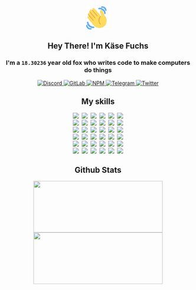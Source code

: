 <div><p align=center><img src=./resources/images/wave.gif width=64px height=64px></p><h2 align=center>Hey There! I'm Käse Fuchs</h2><h3 align=center>I'm a <code>18.30236</code> year old fox who writes code to make computers do things</h3><p align=center><a href=https://discord.com/users/507526681125322772><img alt=Discord src="https://img.shields.io/badge/Discord-5865F2?logo=discord&logoColor=white&style=flat-square#c0398c6a38b1e6b865cac2287083c17a"> </a><a href=https://gitlab.com/kasefuchs><img alt=GitLab src="https://img.shields.io/badge/GitLab-330F63?logo=gitlab&logoColor=white&style=flat-square#c0398c6a38b1e6b865cac2287083c17a"> </a><a href=https://npmjs.com/~kasefuchs><img alt=NPM src="https://img.shields.io/badge/NPM-CB3837?logo=npm&logoColor=white&style=flat-square#c0398c6a38b1e6b865cac2287083c17a"> </a><a href=https://t.me/kasefuchs><img alt=Telegram src="https://img.shields.io/badge/Telegram-2CA5E0?logo=telegram&logoColor=white&style=flat-square#c0398c6a38b1e6b865cac2287083c17a"> </a><a href=https://twitter.com/kasefuchs><img alt=Twitter src="https://img.shields.io/badge/Twitter-1DA1F2?logo=twitter&logoColor=white&style=flat-square#c0398c6a38b1e6b865cac2287083c17a"></a></p><h2 align=center>My skills</h2><p align=center><a href=https://aws.amazon.com/ ><picture><source srcset="https://skillicons.dev/icons?i=aws&theme=dark#c0398c6a38b1e6b865cac2287083c17a" media="(prefers-color-scheme: dark)"><source srcset="https://skillicons.dev/icons?i=aws&theme=light#c0398c6a38b1e6b865cac2287083c17a" media="(prefers-color-scheme: light), (prefers-color-scheme: no-preference)"><img src="https://skillicons.dev/icons?i=aws&theme=light#c0398c6a38b1e6b865cac2287083c17a"></picture></a>&nbsp;&nbsp;<a href=https://en.wikipedia.org/wiki/Bash_(Unix_shell)><picture><source srcset="https://skillicons.dev/icons?i=bash&theme=dark#c0398c6a38b1e6b865cac2287083c17a" media="(prefers-color-scheme: dark)"><source srcset="https://skillicons.dev/icons?i=bash&theme=light#c0398c6a38b1e6b865cac2287083c17a" media="(prefers-color-scheme: light), (prefers-color-scheme: no-preference)"><img src="https://skillicons.dev/icons?i=bash&theme=light#c0398c6a38b1e6b865cac2287083c17a"></picture></a>&nbsp;&nbsp;<a href=https://discord.com/developers/docs><picture><source srcset="https://skillicons.dev/icons?i=bots&theme=dark#c0398c6a38b1e6b865cac2287083c17a" media="(prefers-color-scheme: dark)"><source srcset="https://skillicons.dev/icons?i=bots&theme=light#c0398c6a38b1e6b865cac2287083c17a" media="(prefers-color-scheme: light), (prefers-color-scheme: no-preference)"><img src="https://skillicons.dev/icons?i=bots&theme=light#c0398c6a38b1e6b865cac2287083c17a"></picture></a>&nbsp;&nbsp;<a href=https://www.cloudflare.com/ ><picture><source srcset="https://skillicons.dev/icons?i=cloudflare&theme=dark#c0398c6a38b1e6b865cac2287083c17a" media="(prefers-color-scheme: dark)"><source srcset="https://skillicons.dev/icons?i=cloudflare&theme=light#c0398c6a38b1e6b865cac2287083c17a" media="(prefers-color-scheme: light), (prefers-color-scheme: no-preference)"><img src="https://skillicons.dev/icons?i=cloudflare&theme=light#c0398c6a38b1e6b865cac2287083c17a"></picture></a>&nbsp;&nbsp;<a href=https://en.wikipedia.org/wiki/CSS><picture><source srcset="https://skillicons.dev/icons?i=css&theme=dark#c0398c6a38b1e6b865cac2287083c17a" media="(prefers-color-scheme: dark)"><source srcset="https://skillicons.dev/icons?i=css&theme=light#c0398c6a38b1e6b865cac2287083c17a" media="(prefers-color-scheme: light), (prefers-color-scheme: no-preference)"><img src="https://skillicons.dev/icons?i=css&theme=light#c0398c6a38b1e6b865cac2287083c17a"></picture></a>&nbsp;&nbsp;<a href=https://www.docker.com/ ><picture><source srcset="https://skillicons.dev/icons?i=docker&theme=dark#c0398c6a38b1e6b865cac2287083c17a" media="(prefers-color-scheme: dark)"><source srcset="https://skillicons.dev/icons?i=docker&theme=light#c0398c6a38b1e6b865cac2287083c17a" media="(prefers-color-scheme: light), (prefers-color-scheme: no-preference)"><img src="https://skillicons.dev/icons?i=docker&theme=light#c0398c6a38b1e6b865cac2287083c17a"></picture></a><br><a href=https://www.electronjs.org/ ><picture><source srcset="https://skillicons.dev/icons?i=electron&theme=dark#c0398c6a38b1e6b865cac2287083c17a" media="(prefers-color-scheme: dark)"><source srcset="https://skillicons.dev/icons?i=electron&theme=light#c0398c6a38b1e6b865cac2287083c17a" media="(prefers-color-scheme: light), (prefers-color-scheme: no-preference)"><img src="https://skillicons.dev/icons?i=electron&theme=light#c0398c6a38b1e6b865cac2287083c17a"></picture></a>&nbsp;&nbsp;<a href=https://expressjs.com/ ><picture><source srcset="https://skillicons.dev/icons?i=express&theme=dark#c0398c6a38b1e6b865cac2287083c17a" media="(prefers-color-scheme: dark)"><source srcset="https://skillicons.dev/icons?i=express&theme=light#c0398c6a38b1e6b865cac2287083c17a" media="(prefers-color-scheme: light), (prefers-color-scheme: no-preference)"><img src="https://skillicons.dev/icons?i=express&theme=light#c0398c6a38b1e6b865cac2287083c17a"></picture></a>&nbsp;&nbsp;<a href=https://www.figma.com/ ><picture><source srcset="https://skillicons.dev/icons?i=figma&theme=dark#c0398c6a38b1e6b865cac2287083c17a" media="(prefers-color-scheme: dark)"><source srcset="https://skillicons.dev/icons?i=figma&theme=light#c0398c6a38b1e6b865cac2287083c17a" media="(prefers-color-scheme: light), (prefers-color-scheme: no-preference)"><img src="https://skillicons.dev/icons?i=figma&theme=light#c0398c6a38b1e6b865cac2287083c17a"></picture></a>&nbsp;&nbsp;<a href=https://firebase.google.com/ ><picture><source srcset="https://skillicons.dev/icons?i=firebase&theme=dark#c0398c6a38b1e6b865cac2287083c17a" media="(prefers-color-scheme: dark)"><source srcset="https://skillicons.dev/icons?i=firebase&theme=light#c0398c6a38b1e6b865cac2287083c17a" media="(prefers-color-scheme: light), (prefers-color-scheme: no-preference)"><img src="https://skillicons.dev/icons?i=firebase&theme=light#c0398c6a38b1e6b865cac2287083c17a"></picture></a>&nbsp;&nbsp;<a href=https://flask.palletsprojects.com/ ><picture><source srcset="https://skillicons.dev/icons?i=flask&theme=dark#c0398c6a38b1e6b865cac2287083c17a" media="(prefers-color-scheme: dark)"><source srcset="https://skillicons.dev/icons?i=flask&theme=light#c0398c6a38b1e6b865cac2287083c17a" media="(prefers-color-scheme: light), (prefers-color-scheme: no-preference)"><img src="https://skillicons.dev/icons?i=flask&theme=light#c0398c6a38b1e6b865cac2287083c17a"></picture></a>&nbsp;&nbsp;<a href=https://cloud.google.com/ ><picture><source srcset="https://skillicons.dev/icons?i=gcp&theme=dark#c0398c6a38b1e6b865cac2287083c17a" media="(prefers-color-scheme: dark)"><source srcset="https://skillicons.dev/icons?i=gcp&theme=light#c0398c6a38b1e6b865cac2287083c17a" media="(prefers-color-scheme: light), (prefers-color-scheme: no-preference)"><img src="https://skillicons.dev/icons?i=gcp&theme=light#c0398c6a38b1e6b865cac2287083c17a"></picture></a><br><a href=https://git-scm.com/ ><picture><source srcset="https://skillicons.dev/icons?i=git&theme=dark#c0398c6a38b1e6b865cac2287083c17a" media="(prefers-color-scheme: dark)"><source srcset="https://skillicons.dev/icons?i=git&theme=light#c0398c6a38b1e6b865cac2287083c17a" media="(prefers-color-scheme: light), (prefers-color-scheme: no-preference)"><img src="https://skillicons.dev/icons?i=git&theme=light#c0398c6a38b1e6b865cac2287083c17a"></picture></a>&nbsp;&nbsp;<a href=https://github.com/ ><picture><source srcset="https://skillicons.dev/icons?i=github&theme=dark#c0398c6a38b1e6b865cac2287083c17a" media="(prefers-color-scheme: dark)"><source srcset="https://skillicons.dev/icons?i=github&theme=light#c0398c6a38b1e6b865cac2287083c17a" media="(prefers-color-scheme: light), (prefers-color-scheme: no-preference)"><img src="https://skillicons.dev/icons?i=github&theme=light#c0398c6a38b1e6b865cac2287083c17a"></picture></a>&nbsp;&nbsp;<a href=https://gitlab.com/ ><picture><source srcset="https://skillicons.dev/icons?i=gitlab&theme=dark#c0398c6a38b1e6b865cac2287083c17a" media="(prefers-color-scheme: dark)"><source srcset="https://skillicons.dev/icons?i=gitlab&theme=light#c0398c6a38b1e6b865cac2287083c17a" media="(prefers-color-scheme: light), (prefers-color-scheme: no-preference)"><img src="https://skillicons.dev/icons?i=gitlab&theme=light#c0398c6a38b1e6b865cac2287083c17a"></picture></a>&nbsp;&nbsp;<a href=https://www.heroku.com/ ><picture><source srcset="https://skillicons.dev/icons?i=heroku&theme=dark#c0398c6a38b1e6b865cac2287083c17a" media="(prefers-color-scheme: dark)"><source srcset="https://skillicons.dev/icons?i=heroku&theme=light#c0398c6a38b1e6b865cac2287083c17a" media="(prefers-color-scheme: light), (prefers-color-scheme: no-preference)"><img src="https://skillicons.dev/icons?i=heroku&theme=light#c0398c6a38b1e6b865cac2287083c17a"></picture></a>&nbsp;&nbsp;<a href=https://en.wikipedia.org/wiki/HTML><picture><source srcset="https://skillicons.dev/icons?i=html&theme=dark#c0398c6a38b1e6b865cac2287083c17a" media="(prefers-color-scheme: dark)"><source srcset="https://skillicons.dev/icons?i=html&theme=light#c0398c6a38b1e6b865cac2287083c17a" media="(prefers-color-scheme: light), (prefers-color-scheme: no-preference)"><img src="https://skillicons.dev/icons?i=html&theme=light#c0398c6a38b1e6b865cac2287083c17a"></picture></a>&nbsp;&nbsp;<a href=https://en.wikipedia.org/wiki/JavaScript><picture><source srcset="https://skillicons.dev/icons?i=js&theme=dark#c0398c6a38b1e6b865cac2287083c17a" media="(prefers-color-scheme: dark)"><source srcset="https://skillicons.dev/icons?i=js&theme=light#c0398c6a38b1e6b865cac2287083c17a" media="(prefers-color-scheme: light), (prefers-color-scheme: no-preference)"><img src="https://skillicons.dev/icons?i=js&theme=light#c0398c6a38b1e6b865cac2287083c17a"></picture></a><br><a href=https://en.wikipedia.org/wiki/Linux><picture><source srcset="https://skillicons.dev/icons?i=linux&theme=dark#c0398c6a38b1e6b865cac2287083c17a" media="(prefers-color-scheme: dark)"><source srcset="https://skillicons.dev/icons?i=linux&theme=light#c0398c6a38b1e6b865cac2287083c17a" media="(prefers-color-scheme: light), (prefers-color-scheme: no-preference)"><img src="https://skillicons.dev/icons?i=linux&theme=light#c0398c6a38b1e6b865cac2287083c17a"></picture></a>&nbsp;&nbsp;<a href=https://mui.com/ ><picture><source srcset="https://skillicons.dev/icons?i=materialui&theme=dark#c0398c6a38b1e6b865cac2287083c17a" media="(prefers-color-scheme: dark)"><source srcset="https://skillicons.dev/icons?i=materialui&theme=light#c0398c6a38b1e6b865cac2287083c17a" media="(prefers-color-scheme: light), (prefers-color-scheme: no-preference)"><img src="https://skillicons.dev/icons?i=materialui&theme=light#c0398c6a38b1e6b865cac2287083c17a"></picture></a>&nbsp;&nbsp;<a href=https://en.wikipedia.org/wiki/Markdown><picture><source srcset="https://skillicons.dev/icons?i=md&theme=dark#c0398c6a38b1e6b865cac2287083c17a" media="(prefers-color-scheme: dark)"><source srcset="https://skillicons.dev/icons?i=md&theme=light#c0398c6a38b1e6b865cac2287083c17a" media="(prefers-color-scheme: light), (prefers-color-scheme: no-preference)"><img src="https://skillicons.dev/icons?i=md&theme=light#c0398c6a38b1e6b865cac2287083c17a"></picture></a>&nbsp;&nbsp;<a href=https://www.mongodb.com/ ><picture><source srcset="https://skillicons.dev/icons?i=mongodb&theme=dark#c0398c6a38b1e6b865cac2287083c17a" media="(prefers-color-scheme: dark)"><source srcset="https://skillicons.dev/icons?i=mongodb&theme=light#c0398c6a38b1e6b865cac2287083c17a" media="(prefers-color-scheme: light), (prefers-color-scheme: no-preference)"><img src="https://skillicons.dev/icons?i=mongodb&theme=light#c0398c6a38b1e6b865cac2287083c17a"></picture></a>&nbsp;&nbsp;<a href=https://www.mysql.com/ ><picture><source srcset="https://skillicons.dev/icons?i=mysql&theme=dark#c0398c6a38b1e6b865cac2287083c17a" media="(prefers-color-scheme: dark)"><source srcset="https://skillicons.dev/icons?i=mysql&theme=light#c0398c6a38b1e6b865cac2287083c17a" media="(prefers-color-scheme: light), (prefers-color-scheme: no-preference)"><img src="https://skillicons.dev/icons?i=mysql&theme=light#c0398c6a38b1e6b865cac2287083c17a"></picture></a>&nbsp;&nbsp;<a href=https://nextjs.org/ ><picture><source srcset="https://skillicons.dev/icons?i=nextjs&theme=dark#c0398c6a38b1e6b865cac2287083c17a" media="(prefers-color-scheme: dark)"><source srcset="https://skillicons.dev/icons?i=nextjs&theme=light#c0398c6a38b1e6b865cac2287083c17a" media="(prefers-color-scheme: light), (prefers-color-scheme: no-preference)"><img src="https://skillicons.dev/icons?i=nextjs&theme=light#c0398c6a38b1e6b865cac2287083c17a"></picture></a><br><a href=https://nodejs.org/en/ ><picture><source srcset="https://skillicons.dev/icons?i=nodejs&theme=dark#c0398c6a38b1e6b865cac2287083c17a" media="(prefers-color-scheme: dark)"><source srcset="https://skillicons.dev/icons?i=nodejs&theme=light#c0398c6a38b1e6b865cac2287083c17a" media="(prefers-color-scheme: light), (prefers-color-scheme: no-preference)"><img src="https://skillicons.dev/icons?i=nodejs&theme=light#c0398c6a38b1e6b865cac2287083c17a"></picture></a>&nbsp;&nbsp;<a href=https://www.postgresql.org/ ><picture><source srcset="https://skillicons.dev/icons?i=postgres&theme=dark#c0398c6a38b1e6b865cac2287083c17a" media="(prefers-color-scheme: dark)"><source srcset="https://skillicons.dev/icons?i=postgres&theme=light#c0398c6a38b1e6b865cac2287083c17a" media="(prefers-color-scheme: light), (prefers-color-scheme: no-preference)"><img src="https://skillicons.dev/icons?i=postgres&theme=light#c0398c6a38b1e6b865cac2287083c17a"></picture></a>&nbsp;&nbsp;<a href=https://learn.microsoft.com/en-us/powershell/ ><picture><source srcset="https://skillicons.dev/icons?i=powershell&theme=dark#c0398c6a38b1e6b865cac2287083c17a" media="(prefers-color-scheme: dark)"><source srcset="https://skillicons.dev/icons?i=powershell&theme=light#c0398c6a38b1e6b865cac2287083c17a" media="(prefers-color-scheme: light), (prefers-color-scheme: no-preference)"><img src="https://skillicons.dev/icons?i=powershell&theme=light#c0398c6a38b1e6b865cac2287083c17a"></picture></a>&nbsp;&nbsp;<a href=https://www.python.org/ ><picture><source srcset="https://skillicons.dev/icons?i=py&theme=dark#c0398c6a38b1e6b865cac2287083c17a" media="(prefers-color-scheme: dark)"><source srcset="https://skillicons.dev/icons?i=py&theme=light#c0398c6a38b1e6b865cac2287083c17a" media="(prefers-color-scheme: light), (prefers-color-scheme: no-preference)"><img src="https://skillicons.dev/icons?i=py&theme=light#c0398c6a38b1e6b865cac2287083c17a"></picture></a>&nbsp;&nbsp;<a href=https://www.raspberrypi.org/ ><picture><source srcset="https://skillicons.dev/icons?i=raspberrypi&theme=dark#c0398c6a38b1e6b865cac2287083c17a" media="(prefers-color-scheme: dark)"><source srcset="https://skillicons.dev/icons?i=raspberrypi&theme=light#c0398c6a38b1e6b865cac2287083c17a" media="(prefers-color-scheme: light), (prefers-color-scheme: no-preference)"><img src="https://skillicons.dev/icons?i=raspberrypi&theme=light#c0398c6a38b1e6b865cac2287083c17a"></picture></a>&nbsp;&nbsp;<a href=https://reactjs.org/ ><picture><source srcset="https://skillicons.dev/icons?i=react&theme=dark#c0398c6a38b1e6b865cac2287083c17a" media="(prefers-color-scheme: dark)"><source srcset="https://skillicons.dev/icons?i=react&theme=light#c0398c6a38b1e6b865cac2287083c17a" media="(prefers-color-scheme: light), (prefers-color-scheme: no-preference)"><img src="https://skillicons.dev/icons?i=react&theme=light#c0398c6a38b1e6b865cac2287083c17a"></picture></a><br><a href=https://redux.js.org/ ><picture><source srcset="https://skillicons.dev/icons?i=redux&theme=dark#c0398c6a38b1e6b865cac2287083c17a" media="(prefers-color-scheme: dark)"><source srcset="https://skillicons.dev/icons?i=redux&theme=light#c0398c6a38b1e6b865cac2287083c17a" media="(prefers-color-scheme: light), (prefers-color-scheme: no-preference)"><img src="https://skillicons.dev/icons?i=redux&theme=light#c0398c6a38b1e6b865cac2287083c17a"></picture></a>&nbsp;&nbsp;<a href=https://en.wikipedia.org/wiki/Regular_expression><picture><source srcset="https://skillicons.dev/icons?i=regex&theme=dark#c0398c6a38b1e6b865cac2287083c17a" media="(prefers-color-scheme: dark)"><source srcset="https://skillicons.dev/icons?i=regex&theme=light#c0398c6a38b1e6b865cac2287083c17a" media="(prefers-color-scheme: light), (prefers-color-scheme: no-preference)"><img src="https://skillicons.dev/icons?i=regex&theme=light#c0398c6a38b1e6b865cac2287083c17a"></picture></a>&nbsp;&nbsp;<a href=https://en.wikipedia.org/wiki/Sass_(stylesheet_language)><picture><source srcset="https://skillicons.dev/icons?i=sass&theme=dark#c0398c6a38b1e6b865cac2287083c17a" media="(prefers-color-scheme: dark)"><source srcset="https://skillicons.dev/icons?i=sass&theme=light#c0398c6a38b1e6b865cac2287083c17a" media="(prefers-color-scheme: light), (prefers-color-scheme: no-preference)"><img src="https://skillicons.dev/icons?i=sass&theme=light#c0398c6a38b1e6b865cac2287083c17a"></picture></a>&nbsp;&nbsp;<a href=https://www.typescriptlang.org/ ><picture><source srcset="https://skillicons.dev/icons?i=ts&theme=dark#c0398c6a38b1e6b865cac2287083c17a" media="(prefers-color-scheme: dark)"><source srcset="https://skillicons.dev/icons?i=ts&theme=light#c0398c6a38b1e6b865cac2287083c17a" media="(prefers-color-scheme: light), (prefers-color-scheme: no-preference)"><img src="https://skillicons.dev/icons?i=ts&theme=light#c0398c6a38b1e6b865cac2287083c17a"></picture></a>&nbsp;&nbsp;<a href=https://unity.com/ ><picture><source srcset="https://skillicons.dev/icons?i=unity&theme=dark#c0398c6a38b1e6b865cac2287083c17a" media="(prefers-color-scheme: dark)"><source srcset="https://skillicons.dev/icons?i=unity&theme=light#c0398c6a38b1e6b865cac2287083c17a" media="(prefers-color-scheme: light), (prefers-color-scheme: no-preference)"><img src="https://skillicons.dev/icons?i=unity&theme=light#c0398c6a38b1e6b865cac2287083c17a"></picture></a>&nbsp;&nbsp;<a href=https://workers.cloudflare.com/ ><picture><source srcset="https://skillicons.dev/icons?i=workers&theme=dark#c0398c6a38b1e6b865cac2287083c17a" media="(prefers-color-scheme: dark)"><source srcset="https://skillicons.dev/icons?i=workers&theme=light#c0398c6a38b1e6b865cac2287083c17a" media="(prefers-color-scheme: light), (prefers-color-scheme: no-preference)"><img src="https://skillicons.dev/icons?i=workers&theme=light#c0398c6a38b1e6b865cac2287083c17a"></picture></a><br></p><h2 align=center>Github Stats</h2><p align=center><picture><source srcset="https://github-readme-stats-kasefuchs.vercel.app/api/?count_private=true&hide_border=true&hide_rank=true&line_height=20&hide_title=true&username=Kasefuchs&theme=dark#c0398c6a38b1e6b865cac2287083c17a" media="(prefers-color-scheme: dark)"><source srcset="https://github-readme-stats-kasefuchs.vercel.app/api/?count_private=true&hide_border=true&hide_rank=true&line_height=20&hide_title=true&username=Kasefuchs&theme=light#c0398c6a38b1e6b865cac2287083c17a" media="(prefers-color-scheme: light), (prefers-color-scheme: no-preference)"><img align=middle width=350 height=140 src="https://github-readme-stats-kasefuchs.vercel.app/api/?count_private=true&hide_border=true&hide_rank=true&line_height=20&hide_title=true&username=Kasefuchs&theme=light#c0398c6a38b1e6b865cac2287083c17a"></picture><picture><source srcset="https://github-readme-stats-kasefuchs.vercel.app/api/top-langs/?count_private=true&hide_border=true&layout=compact&username=Kasefuchs&theme=dark#c0398c6a38b1e6b865cac2287083c17a" media="(prefers-color-scheme: dark)"><source srcset="https://github-readme-stats-kasefuchs.vercel.app/api/top-langs/?count_private=true&hide_border=true&layout=compact&username=Kasefuchs&theme=light#c0398c6a38b1e6b865cac2287083c17a" media="(prefers-color-scheme: light), (prefers-color-scheme: no-preference)"><img align=middle width=350 height=140 src="https://github-readme-stats-kasefuchs.vercel.app/api/top-langs/?count_private=true&hide_border=true&layout=compact&username=Kasefuchs&theme=light#c0398c6a38b1e6b865cac2287083c17a"></picture></p><img src="https://hit.yhype.me/github/profile?user_id=64592097#c0398c6a38b1e6b865cac2287083c17a" alt=""></div>